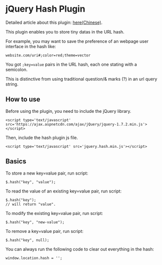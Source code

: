# jQuery Hash Plugin

Detailed article about this plugin: [here(Chinese)](https://blog.netsh.org/posts/jquery-hash-plugin_1455.netsh.html).

This plugin enables you to store tiny datas in the URL hash.

For example, you may want to save the preference of an webpage user interface in the hash like:

```
website.com/uri#;color=red;theme=vector
```

You got `;key=value` pairs in the URL hash, each one stating with a semicolon.

This is distinctive from using traditional question/& marks (?) in an url query string.

## How to use

Before using the plugin, you need to include the jQuery library.

```
<script type='text/javascript' src='https://ajax.aspnetcdn.com/ajax/jQuery/jquery-1.7.2.min.js'></script>
```

Then, include the hash plugin js file.

```
<script type='text/javascript' src='jquery.hash.min.js'></script>
```

## Basics

To store a new key=value pair, run script:

```
$.hash("key", "value");
```

To read the value of an existing key=value pair, run script:

```
$.hash("key");
// will return "value".
```

To modify the existing key=value pair, run script:

```
$.hash("key", "new-value");
```

To remove a key=value pair, run script:

```
$.hash("key", null);
```

You can always run the following code to clear out everything in the hash:

```
window.location.hash = '';
```

